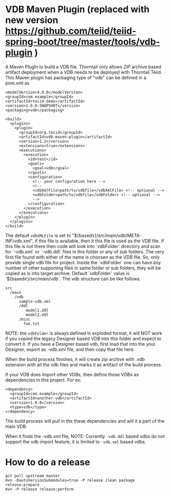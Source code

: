 # VDB Maven Plugin (replaced with new version https://github.com/teiid/teiid-spring-boot/tree/master/tools/vdb-plugin )

A Maven PlugIn to build a VDB file. Thorntail only allows ZIP archive based artifact deployment when a VDB needs to be deployed with Thorntail Teiid. This Maven plugin has packaging type of "vdb" can be defined in a pom.xml as

````
<modelVersion>4.0.0</modelVersion>
<groupId>com.example</groupId>
<artifactId>teiid-demo</artifactId>
<version>1.0.0-SNAPSHOT</version>
<packaging>vdb</packaging>

<build>
  <plugins>
    <plugin>
      <groupId>org.teiid</groupId>
      <artifactId>vdb-maven-plugin</artifactId>
      <version>1.2</version>
      <extensions>true</extensions>
      <executions>
        <execution>
          <id>test</id>
          <goals>
            <goal>vdb</goal>
          </goals>
          <configuration>
            <!-- your configuration here -->
            <!-- 
            <vdbXmlFile>path/to/vdbfile</vdbXmlFile> <!-- optional -->
            <vdbFolder>path/to/vdbfile</vdbFolder> <!-- optional -->
            -->
          </configuration>          
        </execution>
      </executions>
    </plugin>
  </plugins>
</build>
````
The default `vdbXMLFile` is set to "${basedir}/src/main/vdb/META-INF/vdb.xml", if this file is available, then it this file is used as the VDB file. If this file is not there then code will look into `vdbFolder` directory and scan for `-vdb.xml` or `-vdb.ddl` files in this folder or any of sub folders. The very first file found with either of the name is choosen as the VDB file. So, only provide single vdb file for project. Inside the `vdbFolder` one can have any number of other supporting files in same folder or sub folders, they will be copied as is into target archive. Default `vdbFolder` value is `${basedir}/src/main/vdb`. The vdb structure can be like follows.

```
src
  /main
    /vdb
      sample-vdb.xml
      /ddl
         model1.ddl
         model2.ddl
      /misc
        foo.txt 
```

NOTE: the `vdbFolder` is always defined in exploded format, it will NOT work if you copied the legacy Designer based VDB into this folder and expect to convert it. If you have a Designer based vdb, first load that into the your Designer, export as -vdb.xml file, and then copy that file here.

When the build process finishes, it will create zip archive with .vdb extension with all the vdb files and marks it as artifact of the build process.

If your VDB does import other VDBs, then define those VDBs as dependencies in this project. For ex:

```
<dependency>
  <groupId>com.example</groupId>
  <artifactId>another-vdb</artifactId>
  <version>1.0.0</version>
  <type>vdb</type>
</dependency>
```
The build process will pull in the these dependencies and will it a part of the main VDB.

When it finds the -vdb.xml file, 
NOTE: Currently `-vdb.ddl` based vdbs do not support the vdb import feature, it is limited to `-vdb.xml` based vdbs.

# How to do a release
````
git pull upstream master
mvn -DautoVersionSubmodules=true -P release clean package release:prepare
mvn -P release release:perform
````

